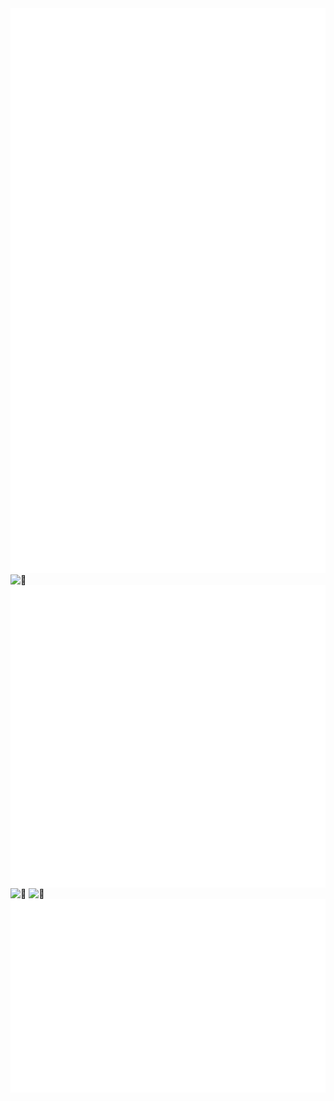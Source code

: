 <img alt="🦑" align="center" src="https://github.com/lowlighter/lowlighter/blob/master/metrics.svg">
<img alt="🦑" align="center" src="https://github.com/lowlighter/lowlighter/blob/master/metrics.projects.svg">
<img alt="🦑" align="center" src="https://github.com/lowlighter/lowlighter/blob/master/metrics.plugin.topics.mastered.svg">
<img alt="🦑" align="center" src="https://github.com/lowlighter/lowlighter/blob/master/metrics.plugin.pagespeed.svg">
<img alt="🦑" align="center" src="https://github.com/lowlighter/lowlighter/blob/master/metrics.plugin.music.playlist.svg">
<img alt="🦑" align="center" src="https://github.com/lowlighter/lowlighter/blob/master/metrics.plugin.personal.anilist.svg">
<img alt="🦑" align="center" src="https://github.com/lowlighter/lowlighter/blob/master/metrics.additional.svg">
<img alt="🦑" align="center" src="https://github.com/lowlighter/lowlighter/blob/master/metrics.plugin.activity.svg">
